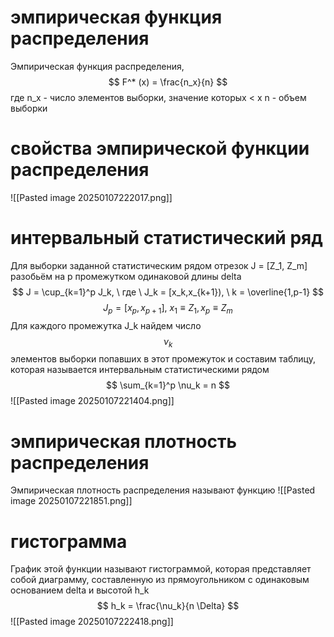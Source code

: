 # эмпирическая функция распределения
Эмпирическая функция распределения, 
$$
F^* (x) = \frac{n_x}{n}
$$
где n_x - число элементов выборки, значение которых < x
n - объем выборки
# свойства эмпирической функции распределения

![[Pasted image 20250107222017.png]]
# интервальный статистический ряд 
Для выборки заданной статистическим рядом отрезок J = [Z_1, Z_m] разобьём на p промежутком одинаковой длины delta
$$
J = \cup_{k=1}^p J_k, \ где \ J_k = [x_k,x_{k+1}), \ k = \overline{1,p-1} 
$$
$$
J_p = [x_p,x_{p+1}], \ x_1 \equiv Z_1, x_p \equiv Z_m
$$
 Для каждого промежутка J_k найдем число 
$$
 \nu_k
$$
элементов выборки попавших в этот промежуток и составим таблицу, которая называется интервальным статистическими рядом 
$$
\sum_{k=1}^p \nu_k = n
$$
![[Pasted image 20250107221404.png]]

# эмпирическая плотность распределения 
Эмпирическая плотность распределения называют функцию 
![[Pasted image 20250107221851.png]]
# гистограмма
График этой функции называют гистограммой, которая представляет собой диаграмму, составленную из прямоугольником с одинаковым основанием delta и высотой h_k
$$
h_k = \frac{\nu_k}{n \Delta}
$$
![[Pasted image 20250107222418.png]]